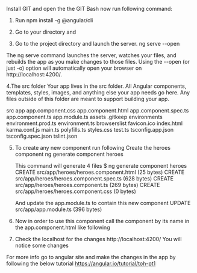 Install GIT and open the the GIT Bash now run following command:
1. Run 
npm install -g @angular/cli

2. Go to your directory and 

3. Go to the project directory and launch the server.
ng serve --open

The ng serve command launches the server, watches your files, and rebuilds the app as you make changes to those files.
Using the --open (or just -o) option will automatically open your browser on http://localhost:4200/.

4.The src folder
Your app lives in the src folder. All Angular components, templates, styles, images, and anything else your app needs go here. Any files outside of this folder are meant to support building your app.

src
	app
		app.component.css
		app.component.html
		app.component.spec.ts
		app.component.ts
		app.module.ts
	assets
		.gitkeep
	environments
		environment.prod.ts
		environment.ts
	browserslist
	favicon.ico
	index.html
	karma.conf.js
	main.ts
	polyfills.ts
	styles.css
	test.ts
	tsconfig.app.json
	tsconfig.spec.json
	tslint.json
	
	
5. To create any new component run following
	Create the heroes component
	ng generate component heroes

	This command will generate 4 files
	$ ng generate component heroes
	CREATE src/app/heroes/heroes.component.html (25 bytes)
	CREATE src/app/heroes/heroes.component.spec.ts (628 bytes)
	CREATE src/app/heroes/heroes.component.ts (269 bytes)
	CREATE src/app/heroes/heroes.component.css (0 bytes)

	And update the app.module.ts to contain this new component
	UPDATE src/app/app.module.ts (396 bytes)

6. Now in order to use this component call the component by its name in the app.component.html
like following 
<app-heroes></app-heroes>

7. Check the localhost for the changes 
http://localhost:4200/ You will notice some changes

For more info go to angular site and make the changes in the app by following the below tutorial
https://angular.io/tutorial/toh-pt1

